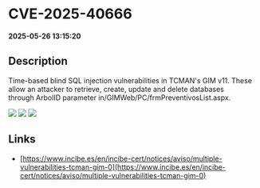 # CVE-2025-40666

**2025-05-26 13:15:20**

## Description
Time-based blind SQL injection vulnerabilities in TCMAN's GIM v11. These allow an attacker to retrieve, create, update and delete databases through ArbolID parameter in/GIMWeb/PC/frmPreventivosList.aspx.

![](https://img.shields.io/static/v1?label=Score&message=8.7&color=red)
![](https://img.shields.io/static/v1?label=Severity&message=HIGH&color=red)
![](https://img.shields.io/static/v1?label=CWE&message=SQL&color=green)

## Links
- [https://www.incibe.es/en/incibe-cert/notices/aviso/multiple-vulnerabilities-tcman-gim-0](https://www.incibe.es/en/incibe-cert/notices/aviso/multiple-vulnerabilities-tcman-gim-0)
